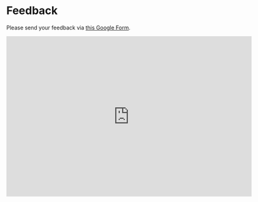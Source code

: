 # Feedback

Please send your feedback via [this Google Form](https://docs.google.com/forms/d/1x2Kh73HJRVqckyog0xZ0GXopvl4vmoO9H02-HMxTZ1U).

<iframe src="https://docs.google.com/forms/d/e/1FAIpQLSfNVQmiMaULY7nz9zJLsvpNDpzb2IiUDOgH-dqHDg1f5-GmZA/viewform?embedded=true" width="640" height="419" frameborder="0" marginheight="0" marginwidth="0">Loading…</iframe>
